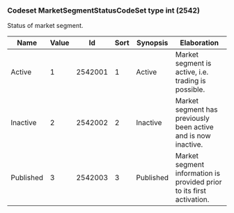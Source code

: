 ### Codeset MarketSegmentStatusCodeSet type int (2542)

Status of market segment.

| Name      | Value | Id      | Sort | Synopsis  | Elaboration                                                           |
|-----------|-------|---------|------|-----------|-----------------------------------------------------------------------|
| Active    | 1     | 2542001 | 1    | Active    | Market segment is active, i.e. trading is possible.                   |
| Inactive  | 2     | 2542002 | 2    | Inactive  | Market segment has previously been active and is now inactive.        |
| Published | 3     | 2542003 | 3    | Published | Market segment information is provided prior to its first activation. |


